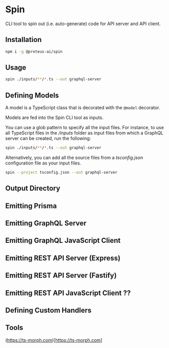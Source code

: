 # Spin

CLI tool to spin out (i.e. auto-generate) code for API server and API client.

## Installation

```bash
npm i -g @proteus-ai/spin
```

## Usage

```bash
spin ./inputs/**/*.ts --out graphql-server
```

## Defining Models

A model is a TypeScript class that is decorated with the `@model` decorator.

Models are fed into the Spin CLI tool as inputs.

You can use a glob pattern to specify all the input files. For instance, to use all
TypeScript files in the _/inputs_ folder as input files from which a GraphQL server can
be created, run the following:

```bash
spin ./inputs/**/*.ts --out graphql-server
```

Alternatively, you can add all the source files from a _tsconfig.json_ configuration file
as your input files.

```bash
spin --project tsconfig.json --out graphql-server
```

## Output Directory

## Emitting Prisma

## Emitting GraphQL Server

## Emitting GraphQL JavaScript Client

## Emitting REST API Server (Express)

## Emitting REST API Server (Fastify)

## Emitting REST API JavaScript Client ??

## Defining Custom Handlers

## Tools

(https://ts-morph.com)[https://ts-morph.com]
